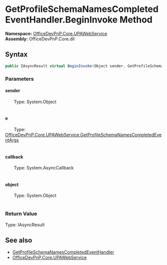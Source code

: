 # GetProfileSchemaNamesCompletedEventHandler.BeginInvoke Method  
  

**Namespace:** [OfficeDevPnP.Core.UPAWebService](OfficeDevPnP.Core.UPAWebService.md)  
**Assembly:** OfficeDevPnP.Core.dll  
## Syntax
```C#
public IAsyncResult virtual BeginInvoke(Object sender, GetProfileSchemaNamesCompletedEventArgs e, AsyncCallback callback, Object object)
```
### Parameters
#### sender  
&emsp;&emsp;Type: System.Object  
&emsp;&emsp;  

  

#### e  
&emsp;&emsp;Type: [OfficeDevPnP.Core.UPAWebService.GetProfileSchemaNamesCompletedEventArgs](OfficeDevPnP.Core.UPAWebService.GetProfileSchemaNamesCompletedEventArgs.md)  
&emsp;&emsp;  

  

#### callback  
&emsp;&emsp;Type: System.AsyncCallback  
&emsp;&emsp;  

  

#### object  
&emsp;&emsp;Type: System.Object  
&emsp;&emsp;  

  

### Return Value
Type: IAsyncResult  

## See also
- [GetProfileSchemaNamesCompletedEventHandler](OfficeDevPnP.Core.UPAWebService.GetProfileSchemaNamesCompletedEventHandler.md) 
- [OfficeDevPnP.Core.UPAWebService](OfficeDevPnP.Core.UPAWebService.md) 
